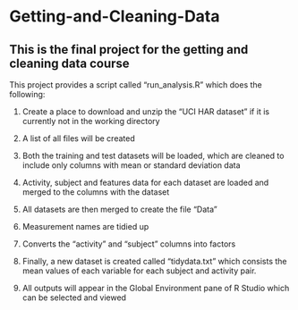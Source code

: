 # Getting-and-Cleaning-Data
## This is the final project for the getting and cleaning data course

This project provides a script called “run_analysis.R” which does the following:
1.	Create a place to download and unzip the “UCI HAR dataset” if it is currently not in the working directory

2.	A list of all files will be created

3.	Both the training and test datasets will be loaded, which are cleaned to include only columns with mean or standard deviation data

4.	Activity, subject and features data for each dataset are loaded and merged to the columns with the dataset

5.	All datasets are then merged to create the file “Data”

6.	Measurement names are tidied up

7.	Converts the “activity” and “subject” columns into factors

8.	Finally, a new dataset is created called “tidydata.txt” which consists the mean values of each variable for each subject and activity pair.

9.	All outputs will appear in the Global Environment pane of R Studio which can be selected and viewed
